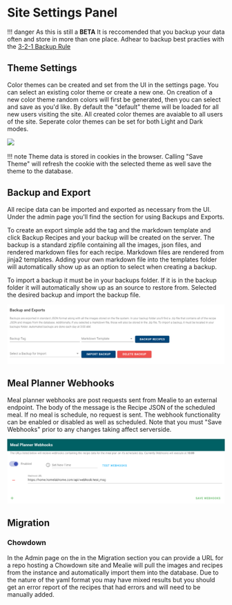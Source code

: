 # Site Settings Panel
!!! danger
    As this is still a **BETA** It is reccomended that you backup your data often and store in more than one place. Adhear to backup best practies with the [3-2-1 Backup Rule](https://en.wikipedia.org/wiki/Backup)


## Theme Settings
Color themes can be created and set from the UI in the settings page. You can select an existing color theme or create a new one. On creation of a new color theme random colors will first be generated, then you can select and save as you'd like. By default the "default" theme will be loaded for all new users visiting the site. All created color themes are avaiable to all users of the site. Seperate color themes can be set for both Light and Dark modes.

![](gifs/theme-demo.gif)

!!! note
    Theme data is stored in cookies in the browser. Calling "Save Theme" will refresh the cookie with the selected theme as well save the theme to the database. 


## Backup and Export
All recipe data can be imported and exported as necessary from the UI. Under the admin page you'll find the section for using Backups and Exports. 

To create an export simple add the tag and the markdown template and click Backup Recipes and your backup will be created on the server. The backup is a standard zipfile containing all the images, json files, and rendered markdown files for each recipe. Markdown files are rendered from jinja2 templates. Adding your own markdown file into the templates folder will automatically show up as an option to select when creating a backup. 

To import a backup it must be in your backups folder. If it is in the backup folder it will automatically show up as an source to restore from. Selected the desired backup and import the backup file. 

![](img/admin-backup.png)

## Meal Planner Webhooks
Meal planner webhooks are post requests sent from Mealie to an external endpoint. The body of the message is the Recipe JSON of the scheduled meal. If no meal is schedule, no request is sent. The webhook functionality can be enabled or disabled as well as scheduled. Note that you must "Save Webhooks" prior to any changes taking affect serverside. 

![](img/admin-webhooks.png)

## Migration

### Chowdown

In the Admin page on the in the Migration section you can provide a URL for a repo hosting a Chowdown site and Mealie will pull the images and recipes from the instance and automatically import them into the database. Due to the nature of the yaml format you may have mixed results but you should get an error report of the recipes that had errors and will need to be manually added. 
